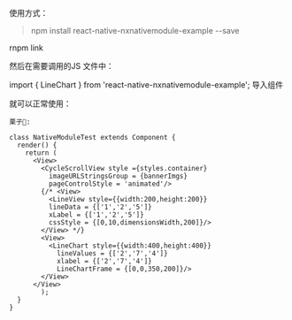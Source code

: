 使用方式：


>npm install react-native-nxnativemodule-example --save 

rnpm link 


然后在需要调用的JS 文件中：

import { LineChart } from 'react-native-nxnativemodule-example'; 导入组件

就可以正常使用：

```=
栗子🌰:

class NativeModuleTest extends Component {
  render() {
    return (
      <View>
        <CycleScrollView style ={styles.container}
          imageURLStringsGroup = {bannerImgs}
          pageControlStyle = 'animated'/>
        {/* <View>
          <LineView style={{width:200,height:200}}
          lineData = {['1','2','5']}
          xLabel = {['1','2','5']}
          cssStyle = {[0,10,dimensionsWidth,200]}/>
        </View> */}
        <View>
          <LineChart style={{width:400,height:400}}
            lineValues = {['2','7','4']}
            xlabel = {['2','7','4']}
            LineChartFrame = {[0,0,350,200]}/>
        </View>
      </View>
        );
  }
}


```
